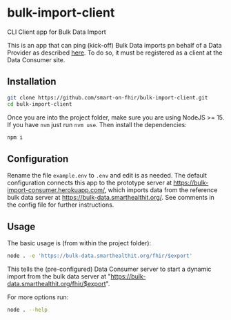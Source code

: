 # bulk-import-client
CLI Client app for Bulk Data Import


This is an app that can ping (kick-off) Bulk Data imports pn behalf of a Data
Provider as described [here](https://github.com/smart-on-fhir/bulk-import/blob/master/import-pnp.md#bulk-data-import-kick-off-request-ping-from-data-provider-to-data-consumer).
To do so, it must be registered as a client at the Data Consumer site.


## Installation
```sh
git clone https://github.com/smart-on-fhir/bulk-import-client.git
cd bulk-import-client
```

Once you are into the project folder, make sure you are using NodeJS >= 15. If
you have `nvm` just run `nvm use`. Then install the dependencies:
```sh
npm i
```

## Configuration
Rename the file `example.env` to `.env` and edit is as needed. The default
configuration connects this app to the prototype server at https://bulk-import-consumer.herokuapp.com/,
which imports data from the reference bulk data server at https://bulk-data.smarthealthit.org/.
See comments in the config file for further instructions.

## Usage
The basic usage is (from within the project folder):
```sh
node . -e 'https://bulk-data.smarthealthit.org/fhir/$export'
```
This tells the (pre-configured) Data Consumer server to start a dynamic import
from the bulk data server at "https://bulk-data.smarthealthit.org/fhir/$export".

For more options run:
```sh
node . --help
```
